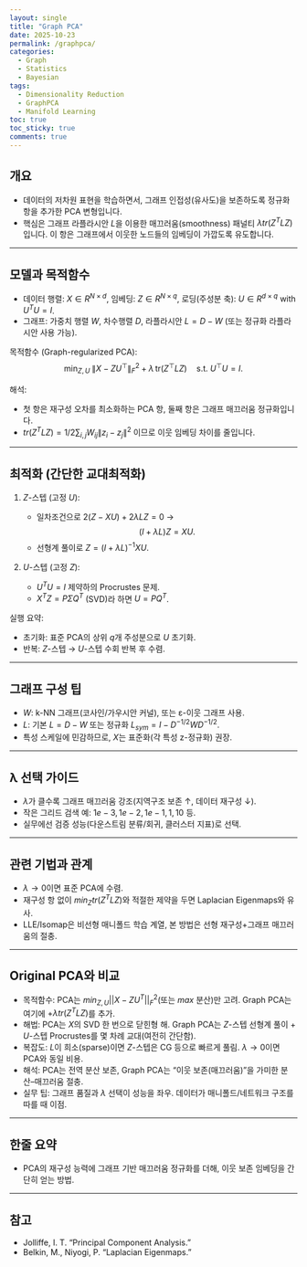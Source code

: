 ```yaml
---
layout: single
title: "Graph PCA"
date: 2025-10-23
permalink: /graphpca/
categories:
  - Graph
  - Statistics
  - Bayesian
tags:
  - Dimensionality Reduction
  - GraphPCA
  - Manifold Learning
toc: true
toc_sticky: true
comments: true
---
```


## 개요
- 데이터의 저차원 표현을 학습하면서, 그래프 인접성(유사도)을 보존하도록 정규화 항을 추가한 PCA 변형입니다.
- 핵심은 그래프 라플라시안 $L$을 이용한 매끄러움(smoothness) 패널티 $λ tr(Z^T L Z)$ 입니다. 이 항은 그래프에서 이웃한 노드들의 임베딩이 가깝도록 유도합니다.

---

## 모델과 목적함수
- 데이터 행렬: $X ∈ R^{N×d}$, 임베딩: $Z ∈ R^{N×q}$, 로딩(주성분 축): $U ∈ R^{d×q}$ with $U^T U = I$.
- 그래프: 가중치 행렬 $W$, 차수행렬 $D$, 라플라시안 $L = D - W$ (또는 정규화 라플라시안 사용 가능).

목적함수 (Graph-regularized PCA):
$$
\min_{Z, U} \; \|X - Z U^\top\|_F^2 
\; + \; \lambda\,\mathrm{tr}(Z^\top L Z)
\quad\text{s.t. } U^\top U = I.
$$

해석:
- 첫 항은 재구성 오차를 최소화하는 PCA 항, 둘째 항은 그래프 매끄러움 정규화입니다.
- $tr(Z^T L Z) = 1/2 \sum_{i,j} W_{ij} \|z_i - z_j\|^2$ 이므로 이웃 임베딩 차이를 줄입니다.

---

## 최적화 (간단한 교대최적화)
1) $Z$-스텝 (고정 $U$):
   - 일차조건으로 $2(Z - XU) + 2\lambda LZ = 0$ →
     $$(I + \lambda L)Z = XU.$$
   - 선형계 풀이로 $Z = (I + \lambda L)^{-1} XU$.

2) $U$-스텝 (고정 $Z$):
   - $U^T U = I$ 제약하의 Procrustes 문제.
   - $X^T Z = P \Sigma Q^T$ (SVD)라 하면 $U = P Q^T$.

실행 요약:
- 초기화: 표준 PCA의 상위 $q$개 주성분으로 $U$ 초기화.
- 반복: $Z$-스텝 → $U$-스텝 수회 반복 후 수렴.

---

## 그래프 구성 팁
- $W$: k-NN 그래프(코사인/가우시안 커널), 또는 ε-이웃 그래프 사용.
- $L$: 기본 $L = D - W$ 또는 정규화 $L_{sym} = I - D^{-1/2} W D^{-1/2}$.
- 특성 스케일에 민감하므로, $X$는 표준화(각 특성 z-정규화) 권장.

---

## λ 선택 가이드
- $λ$가 클수록 그래프 매끄러움 강조(지역구조 보존 ↑, 데이터 재구성 ↓).
- 작은 그리드 검색 예: ${1e-3, 1e-2, 1e-1, 1, 10}$ 등.
- 실무에선 검증 성능(다운스트림 분류/회귀, 클러스터 지표)로 선택.

---

## 관련 기법과 관계
- $λ→0$이면 표준 PCA에 수렴.
- 재구성 항 없이 $min_Z tr(Z^T L Z)$와 적절한 제약을 두면 Laplacian Eigenmaps와 유사.
- LLE/Isomap은 비선형 매니폴드 학습 계열, 본 방법은 선형 재구성+그래프 매끄러움의 절충.

---

## Original PCA와 비교
- 목적함수: PCA는 $min_{Z,U} ||X - ZU^T||_F^2$(또는 $max$ 분산)만 고려. Graph PCA는 여기에 $+ λ tr(Z^T L Z)$를 추가.
- 해법: PCA는 $X$의 SVD 한 번으로 닫힌형 해. Graph PCA는 $Z$-스텝 선형계 풀이 + $U$-스텝 Procrustes를 몇 차례 교대(여전히 간단함).
- 복잡도: $L$이 희소(sparse)이면 $Z$-스텝은 CG 등으로 빠르게 풀림. $λ→0$이면 PCA와 동일 비용.
- 해석: PCA는 전역 분산 보존, Graph PCA는 “이웃 보존(매끄러움)”을 가미한 분산–매끄러움 절충.
- 실무 팁: 그래프 품질과 $λ$ 선택이 성능을 좌우. 데이터가 매니폴드/네트워크 구조를 따를 때 이점.

---

## 한줄 요약
- PCA의 재구성 능력에 그래프 기반 매끄러움 정규화를 더해, 이웃 보존 임베딩을 간단히 얻는 방법.

---

## 참고
- Jolliffe, I. T. “Principal Component Analysis.”
- Belkin, M., Niyogi, P. “Laplacian Eigenmaps.”

